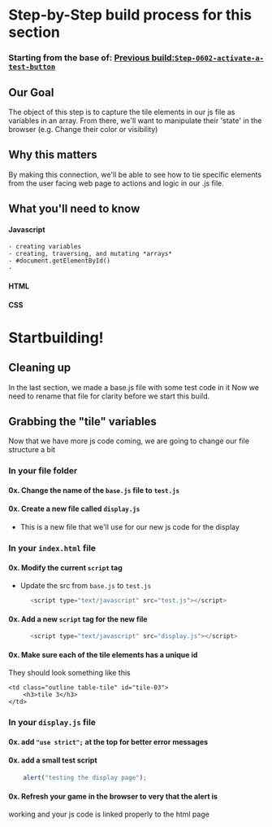# Step-by-Step build process for this section

### Starting from the base of: [Previous build:`Step-0602-activate-a-test-button`](https://github.com/NeuTrix/Hangman-tutorial/tree/master/Lecture-06-connecting-js-display/Step-0602-activate-a-test-button)

## Our Goal
The object of this step is to capture the tile elements in our js file as variables in an array. From there, we'll want to manipulate their 'state' in the browser (e.g. Change their color or visibility) 

## Why this matters
By making this connection, we'll be able to see how to tie specific
elements from the user facing web page to actions and logic in our
.js file. 


## What you'll need to know

#### Javascript
	- creating variables
	- creating, traversing, and mutating *arrays*
	- #document.getElementById()
	- 
#### HTML
#### CSS


# Startbuilding!
## Cleaning up
In the last section, we made a base.js file with some test code in it
Now we need to rename that file for clarity before we start this build.

## Grabbing the "tile" variables

Now that we have more js code coming, we are going to change our file
structure a bit

### In your file folder

#### 0x. Change the name of the `base.js` file to `test.js`
#### 0x. Create a new file called `display.js`
- This is a new file that we'll use for our new js code for the display


### In your `index.html` file

#### 0x. Modify the current `script` tag
- Update the src from `base.js` to `test.js`
```javascript
	  <script type="text/javascript" src="test.js"></script>
```
#### 0x. Add a new `script` tag for the new file
```javascript
	  <script type="text/javascript" src="display.js"></script>
```
#### 0x. Make sure each of the tile elements has a unique id
They should look something like this
```hmtl
<td class="outline table-tile" id="tile-03">
	<h3>tile 3</h3>
</td>
```

### In your `display.js` file

#### 0x. add `"use strict";` at the top for better error messages
#### 0x. add a small test script
```javascript
	alert("testing the display page");
```
#### 0x. Refresh your game in the browser to very that the alert is
working and your js code is linked properly to the html page



